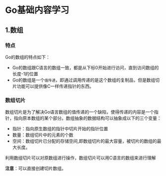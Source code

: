 # Go基础内容学习

## 1.数组

### 特点

Go的数组的特点如下：

- Go的数组跟C语言的数组一致，都是从下标0开始进行访问，直到访问数组的长度-1的位置
- Go的数组是一个`值传递`，即通过调用传递的是这个数组的复制品，但是数组切片功能可以提供像C一样传递指针的东西。

### 数组切片

数组切片是为了解决Go语言数组的值传递的一个缺陷，使得传递的内容是一个指针，指向原本数组的某个部分。数组抽象的数据结构可以抽象成以下的三个变量：

- 指针：指向原生数组的指针中切片开始的指针位置
- 数量：数组切片中的元素的个数
- 空间：数组切片已分配的存储空间,即数组切片的最大容量，被切片的数组的最大长度。

利用数组切片可以对原数组进行操作，数组切片可以用C语言的数组来进行理解

**注意**：可以直接创建切片数组。

